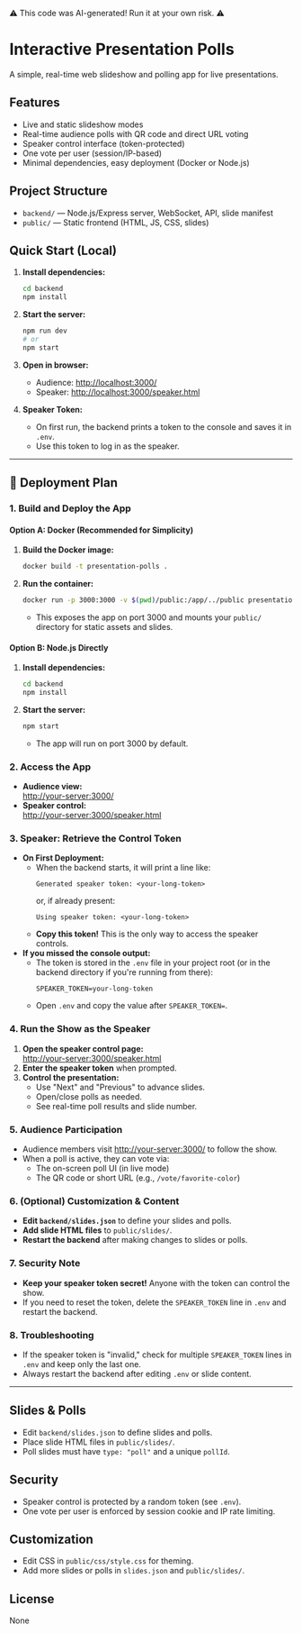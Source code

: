 :warning: This code was AI-generated! Run it at your own risk. :warning:
# Interactive Presentation Polls

A simple, real-time web slideshow and polling app for live presentations.

## Features
- Live and static slideshow modes
- Real-time audience polls with QR code and direct URL voting
- Speaker control interface (token-protected)
- One vote per user (session/IP-based)
- Minimal dependencies, easy deployment (Docker or Node.js)

## Project Structure
- `backend/` — Node.js/Express server, WebSocket, API, slide manifest
- `public/` — Static frontend (HTML, JS, CSS, slides)

## Quick Start (Local)
1. **Install dependencies:**
   ```sh
   cd backend
   npm install
   ```
2. **Start the server:**
   ```sh
   npm run dev
   # or
   npm start
   ```
3. **Open in browser:**
   - Audience: [http://localhost:3000/](http://localhost:3000/)
   - Speaker: [http://localhost:3000/speaker.html](http://localhost:3000/speaker.html)

4. **Speaker Token:**
   - On first run, the backend prints a token to the console and saves it in `.env`.
   - Use this token to log in as the speaker.

---

## 🚀 Deployment Plan

### 1. Build and Deploy the App

#### Option A: Docker (Recommended for Simplicity)
1. **Build the Docker image:**
   ```sh
   docker build -t presentation-polls .
   ```
2. **Run the container:**
   ```sh
   docker run -p 3000:3000 -v $(pwd)/public:/app/../public presentation-polls
   ```
   - This exposes the app on port 3000 and mounts your `public/` directory for static assets and slides.

#### Option B: Node.js Directly
1. **Install dependencies:**
   ```sh
   cd backend
   npm install
   ```
2. **Start the server:**
   ```sh
   npm start
   ```
   - The app will run on port 3000 by default.

### 2. Access the App
- **Audience view:**  
  [http://your-server:3000/](http://your-server:3000/)
- **Speaker control:**  
  [http://your-server:3000/speaker.html](http://your-server:3000/speaker.html)

### 3. Speaker: Retrieve the Control Token
- **On First Deployment:**
  - When the backend starts, it will print a line like:
    ```
    Generated speaker token: <your-long-token>
    ```
    or, if already present:
    ```
    Using speaker token: <your-long-token>
    ```
  - **Copy this token!** This is the only way to access the speaker controls.
- **If you missed the console output:**
  - The token is stored in the `.env` file in your project root (or in the backend directory if you're running from there):
    ```
    SPEAKER_TOKEN=your-long-token
    ```
  - Open `.env` and copy the value after `SPEAKER_TOKEN=`.

### 4. Run the Show as the Speaker
1. **Open the speaker control page:**  
   [http://your-server:3000/speaker.html](http://your-server:3000/speaker.html)
2. **Enter the speaker token** when prompted.
3. **Control the presentation:**
   - Use "Next" and "Previous" to advance slides.
   - Open/close polls as needed.
   - See real-time poll results and slide number.

### 5. Audience Participation
- Audience members visit [http://your-server:3000/](http://your-server:3000/) to follow the show.
- When a poll is active, they can vote via:
  - The on-screen poll UI (in live mode)
  - The QR code or short URL (e.g., `/vote/favorite-color`)

### 6. (Optional) Customization & Content
- **Edit `backend/slides.json`** to define your slides and polls.
- **Add slide HTML files** to `public/slides/`.
- **Restart the backend** after making changes to slides or polls.

### 7. Security Note
- **Keep your speaker token secret!** Anyone with the token can control the show.
- If you need to reset the token, delete the `SPEAKER_TOKEN` line in `.env` and restart the backend.

### 8. Troubleshooting
- If the speaker token is "invalid," check for multiple `SPEAKER_TOKEN` lines in `.env` and keep only the last one.
- Always restart the backend after editing `.env` or slide content.

---

## Slides & Polls
- Edit `backend/slides.json` to define slides and polls.
- Place slide HTML files in `public/slides/`.
- Poll slides must have `type: "poll"` and a unique `pollId`.

## Security
- Speaker control is protected by a random token (see `.env`).
- One vote per user is enforced by session cookie and IP rate limiting.

## Customization
- Edit CSS in `public/css/style.css` for theming.
- Add more slides or polls in `slides.json` and `public/slides/`.

## License
None